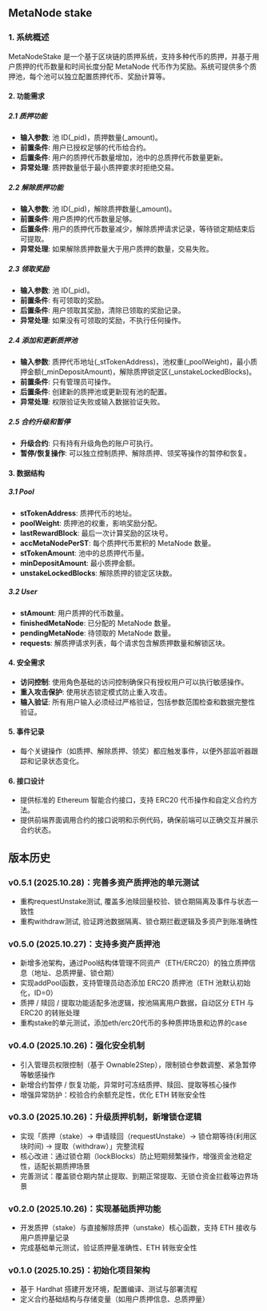 ## MetaNode stake

### 1. 系统概述

MetaNodeStake 是一个基于区块链的质押系统，支持多种代币的质押，并基于用户质押的代币数量和时间长度分配 MetaNode 代币作为奖励。系统可提供多个质押池，每个池可以独立配置质押代币、奖励计算等。

#### 2. 功能需求

##### 2.1 质押功能

- **输入参数**: 池 ID(_pid)，质押数量(_amount)。
- **前置条件**: 用户已授权足够的代币给合约。
- **后置条件**: 用户的质押代币数量增加，池中的总质押代币数量更新。
- **异常处理**: 质押数量低于最小质押要求时拒绝交易。

##### 2.2 解除质押功能

- **输入参数**: 池 ID(_pid)，解除质押数量(_amount)。
- **前置条件**: 用户质押的代币数量足够。
- **后置条件**: 用户的质押代币数量减少，解除质押请求记录，等待锁定期结束后可提取。
- **异常处理**: 如果解除质押数量大于用户质押的数量，交易失败。

##### 2.3 领取奖励

- **输入参数**: 池 ID(_pid)。
- **前置条件**: 有可领取的奖励。
- **后置条件**: 用户领取其奖励，清除已领取的奖励记录。
- **异常处理**: 如果没有可领取的奖励，不执行任何操作。

##### 2.4 添加和更新质押池

- **输入参数**: 质押代币地址(_stTokenAddress)，池权重(_poolWeight)，最小质押金额(_minDepositAmount)，解除质押锁定区(_unstakeLockedBlocks)。
- **前置条件**: 只有管理员可操作。
- **后置条件**: 创建新的质押池或更新现有池的配置。
- **异常处理**: 权限验证失败或输入数据验证失败。

##### 2.5 合约升级和暂停

- **升级合约**: 只有持有升级角色的账户可执行。
- **暂停/恢复操作**: 可以独立控制质押、解除质押、领奖等操作的暂停和恢复。

#### 3. 数据结构

##### 3.1 Pool

- **stTokenAddress**: 质押代币的地址。
- **poolWeight**: 质押池的权重，影响奖励分配。
- **lastRewardBlock**: 最后一次计算奖励的区块号。
- **accMetaNodePerST**: 每个质押代币累积的 MetaNode 数量。
- **stTokenAmount**: 池中的总质押代币量。
- **minDepositAmount**: 最小质押金额。
- **unstakeLockedBlocks**: 解除质押的锁定区块数。

##### 3.2 User

- **stAmount**: 用户质押的代币数量。
- **finishedMetaNode**: 已分配的 MetaNode 数量。
- **pendingMetaNode**: 待领取的 MetaNode 数量。
- **requests**: 解质押请求列表，每个请求包含解质押数量和解锁区块。

#### 4. 安全需求

- **访问控制**: 使用角色基础的访问控制确保只有授权用户可以执行敏感操作。
- **重入攻击保护**: 使用状态锁定模式防止重入攻击。
- **输入验证**: 所有用户输入必须经过严格验证，包括参数范围检查和数据完整性验证。

#### 5. 事件记录

- 每个关键操作（如质押、解除质押、领奖）都应触发事件，以便外部监听器跟踪和记录状态变化。

#### 6. 接口设计

- 提供标准的 Ethereum 智能合约接口，支持 ERC20 代币操作和自定义合约方法。
- 提供前端界面调用合约的接口说明和示例代码，确保前端可以正确交互并展示合约状态。

## 版本历史

### v0.5.1 (2025.10.28)：完善多资产质押池的单元测试

- 重构requestUnstake测试, 覆盖多池赎回量校验、锁仓期隔离及事件与状态一致性
- 重构withdraw测试, 验证跨池数据隔离、锁仓期拦截逻辑及多资产到账准确性

### v0.5.0 (2025.10.27)：支持多资产质押池

- 新增多池架构，通过Pool结构体管理不同资产（ETH/ERC20）的独立质押信息（地址、总质押量、锁仓期）
- 实现addPool函数，支持管理员动态添加 ERC20 质押池（ETH 池默认初始化，ID=0）
- 质押 / 赎回 / 提取功能适配多池逻辑，按池隔离用户数据，自动区分 ETH 与 ERC20 的转账处理
- 重构stake的单元测试，添加eth/erc20代币的多种质押场景和边界的case

### v0.4.0 (2025.10.26)：强化安全机制

- 引入管理员权限控制（基于 Ownable2Step），限制锁仓参数调整、紧急暂停等敏感操作
- 新增合约暂停 / 恢复功能，异常时可冻结质押、赎回、提取等核心操作
- 增强异常防护：校验合约余额充足性，优化 ETH 转账安全性

### v0.3.0 (2025.10.26)：升级质押机制，新增锁仓逻辑

- 实现「质押（stake）→ 申请赎回（requestUnstake）→ 锁仓期等待(利用区块时间) → 提取（withdraw）」完整流程  
- 核心改进：通过锁仓期（lockBlocks）防止短期频繁操作，增强资金池稳定性，适配长期质押场景  
- 完善测试：覆盖锁仓期内禁止提取、到期正常提取、无锁仓资金拦截等边界场景  

### v0.2.0 (2025.10.26)：实现基础质押功能

- 开发质押（stake）与直接解除质押（unstake）核心函数，支持 ETH 接收与用户质押量记录  
- 完成基础单元测试，验证质押量准确性、ETH 转账安全性  

### v0.1.0 (2025.10.25)：初始化项目架构

- 基于 Hardhat 搭建开发环境，配置编译、测试与部署流程  
- 定义合约基础结构与存储变量（如用户质押信息、总质押量）